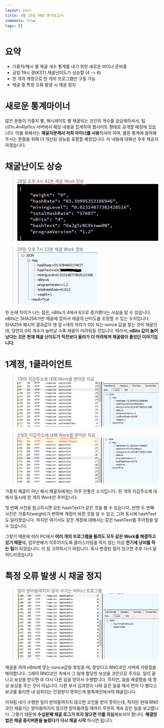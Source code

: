 ```yaml
---
layout: post
title: 4월 29일 RNO 분석보고서
comments: true
tags: []
---
```


# 요약

- 가중치/해시 별 채굴 개수 통계를 내기 위한 새로운 마이너 준비중
- 금일 19시 경(KST) 채굴난이도가 상승함 (4 -> 6)
- 한 개의 계정으로 한 개의 프로그램만 구동 가능
- 채굴 중 특정 오류 발생 시 채굴 정지


# 새로운 통계마이너

많은 분들이 가중치 별, 해시레이트 별 채굴되는 코인의 개수를 궁금해하셔서, 팀 c01n.4n4lyt1cs 서버에서 해당 내용을 집계하여 웹사이트 형태로 공개할 예정에 있습니다. 이를 위해서는 **채굴자분께서 저희 마이너를 사용**하셔야 하며, 물론 통계에 참여해주시는 분들을 위해 더 개선된 성능을 포함할 예정입니다. 이 내용에 대해선 추후 재공지하겠습니다.

# 채굴난이도 상승
> 28일 오후 4시 42분 채굴 Work 정보
![28일 오후 4시 42분](/assets/images/2019-04-29-3/1.png)

> 29일 오후 7시 22분 채굴 Work 정보
![29일 오후 7시 22분](/assets/images/2019-04-29-3/2.png)

한 눈에 차이가 나는 점은, nBits가 4에서 6으로 증가했다는 사실을 알 수 있습니다. nBits는 SHA256기반 채굴에 있어서 채굴의 난이도를 조정할 수 있는 수치입니다. SHA256 해시의 결과값의 맨 앞 n개의 자리가 0이 되는 nonce 값을 찾는 것이 채굴인데, 당연히 0의 개수가 늘어날 수록 채굴이 어려워질 것입니다. 따라서, **nBits 값이 늘어났다는 것은 현재 채굴 난이도가 직전보다 올라가 더 어려워져 채굴량이 줄었단 이야기입니다.**

# 1계정, 1클라이언트
> 1개의 지갑주소에 대해 Work를 받아온 자료
![해시스트링 미변화](/assets/images/2019-04-29-3/3.gif)

> 2개의 지갑주소에 대해 Work를 받아온 자료
![해시스트링 대조](/assets/images/2019-04-29-3/4.gif)

가중치 채굴이 아닌 해시 채굴자에게는 아주 안좋은 소식입니다. 한 개의 지갑주소에 대해서 동시에 한 개의 Work만 주어집니다. 

첫 번째 사진을 참고하시면 모든 hashText가 같은 것을 볼 수 있습니다. 반면 두 번째 사진은 가중치(weight)가 변하며 계정이 바뀐 것을 알 수 있고, 그와 동시에 hashText도 달라졌습니다. 하지만 여기서도 같은 계정에 대해서는 같은 hashText를 주어짐을 알 수 있습니다.

그렇기 때문에 여러 PC에서 **여러 개의 프로그램을 돌려도 모두 같은 Work를 해결하고 있기 때문**에, 업무분배가 이루어지도록 클러스터링을 하지 않는 이상 **전기세 낭비를 하는 일**이 되었습니다. 이 점 고려하시기 바랍니다. 혹시 변경된 점이 있으면 추후 다시 알려드리겠습니다.

# 특정 오류 발생 시 채굴 정지
> 일이 받아들여지지 않자 우기는 마이너 프로그램
![마이너 오류 사진](/assets/images/2019-04-29-3/5.gif)

채굴을 하여 nBits에 맞는 nonce값을 찾았을 때, 찾았다고 RNO코인 서버에 자랑질을 해야합니다. 그래야 RNO코인 측에서 그 일에 합당한 보상을 코인으로 주지요. 일이 끝나고 보상을 받으면 또 다시 다른 일을 받아서 수행합니다. 하지만, 일을 해결했을 때 항상 보상을 주는 것이 아닙니다. 다른 부서 김과장이 나와 같은 일을 해서 먼저 다 했다고 보고를 올리면 내 일처리는 인정받지 못하는게 블록체인에서의 채굴입니다. 

이처럼 내가 수행한 일이 받아들여지지 않으면 코인을 받지 못하는데, 하지만 현재 RNO코인 채굴기는 받아들여지지 않으면 받아들여질 때까지 무한히 계속 같은 일을 보고합니다. 그렇기 때문에 **수십분째 채굴 로그가 뜨지 않으면 이를 의심**해보셔야 합니다. **해결방법은 채굴 중지버튼을 눌렀다가 다시 채굴 시작** 하시면 됩니다.
